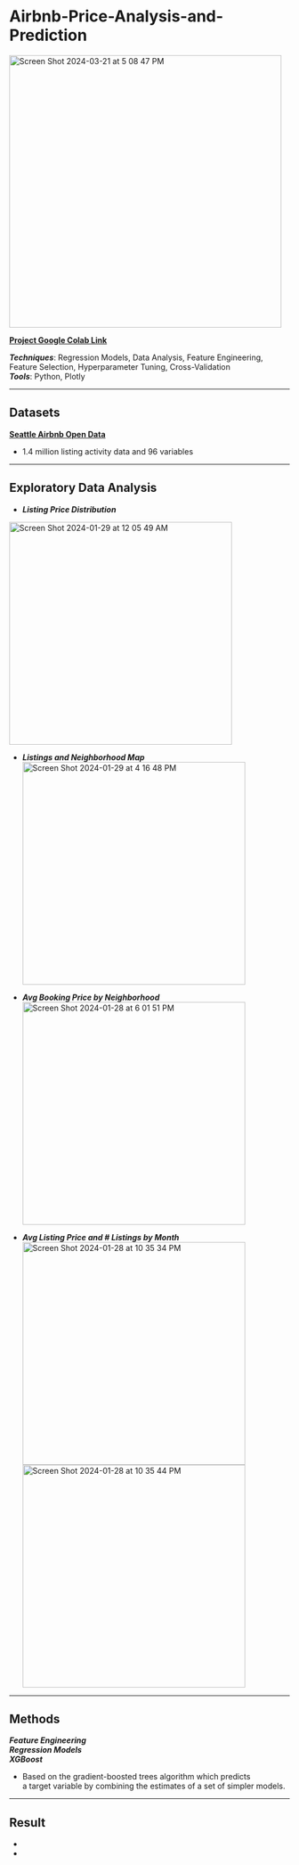 # Airbnb-Price-Analysis-and-Prediction
<img width="489" alt="Screen Shot 2024-03-21 at 5 08 47 PM" src="https://github.com/SeungPang11/Airbnb-Price-Analysis-and-Prediction/assets/67944800/489dc539-1c84-43fd-8340-3a2bc77149b4">
<br />

**[Project Google Colab Link](https://colab.research.google.com/drive/1U04QOLSdSbzg_ar0W0sdrX5UspFtfDxi?authuser=2#scrollTo=7g2RVhdbrhNO)** <br />

_**Techniques**_: Regression Models, Data Analysis, Feature Engineering, <br /> 
Feature Selection, Hyperparameter Tuning, Cross-Validation <br />
_**Tools**_: Python, Plotly <br />

---- 

## Datasets 
**[Seattle Airbnb Open Data](https://www.kaggle.com/datasets/airbnb/seattle?select=listings.csv)** <br />
* 1.4 million listing activity data and 96 variables

---- 

## Exploratory Data Analysis
* _**Listing Price Distribution**_<br />
<img width="400" alt="Screen Shot 2024-01-29 at 12 05 49 AM" src="https://github.com/SeungPang11/Airbnb-Price-Analysis-and-Prediction/assets/67944800/e484622a-0d81-481b-a33c-a00ad7d4e468">

* _**Listings and Neighborhood Map**_<br />
<img width="400" alt="Screen Shot 2024-01-29 at 4 16 48 PM" src="https://github.com/SeungPang11/Airbnb-Price-Analysis-and-Prediction/assets/67944800/6a5a6dc7-edbf-4203-8a9f-d533b0727bab"><br />

* _**Avg Booking Price by Neighborhood**_<br />
<img width="400" alt="Screen Shot 2024-01-28 at 6 01 51 PM" src="https://github.com/SeungPang11/Airbnb-Price-Analysis-and-Prediction/assets/67944800/cc846fff-9569-4fe0-94c3-b57802dbf2e1"><br />

* _**Avg Listing Price and # Listings by Month**_<br />
<img width="400" alt="Screen Shot 2024-01-28 at 10 35 34 PM" src="https://github.com/SeungPang11/Airbnb-Price-Analysis-and-Prediction/assets/67944800/a0d62f92-b2f9-414c-ba5a-2492cb2d90bb"><br />
<img width="400" alt="Screen Shot 2024-01-28 at 10 35 44 PM" src="https://github.com/SeungPang11/Airbnb-Price-Analysis-and-Prediction/assets/67944800/f5835541-6347-4295-8e16-733776a19ed1"><br />

----
## Methods
_**Feature Engineering**_<br />
_**Regression Models**_<br />
_**XGBoost**_<br />
* Based on the gradient-boosted trees algorithm which predicts <br />
a target variable by combining the estimates of a set of simpler models.

____________________________________________________
## Result
* 
* 
  
